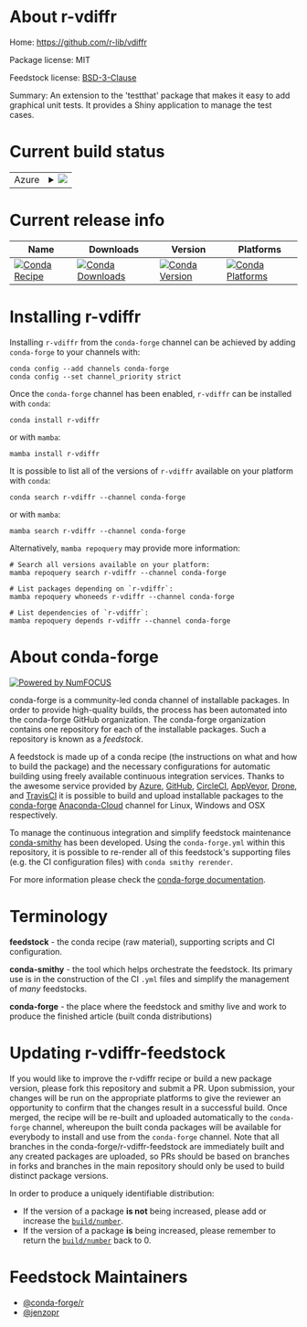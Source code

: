 About r-vdiffr
==============

Home: https://github.com/r-lib/vdiffr

Package license: MIT

Feedstock license: [BSD-3-Clause](https://github.com/conda-forge/r-vdiffr-feedstock/blob/main/LICENSE.txt)

Summary: An extension to the 'testthat' package that makes it easy to add graphical unit tests. It provides a Shiny application to manage the test cases.

Current build status
====================


<table>
    
  <tr>
    <td>Azure</td>
    <td>
      <details>
        <summary>
          <a href="https://dev.azure.com/conda-forge/feedstock-builds/_build/latest?definitionId=1777&branchName=main">
            <img src="https://dev.azure.com/conda-forge/feedstock-builds/_apis/build/status/r-vdiffr-feedstock?branchName=main">
          </a>
        </summary>
        <table>
          <thead><tr><th>Variant</th><th>Status</th></tr></thead>
          <tbody><tr>
              <td>linux_64_r_base4.1</td>
              <td>
                <a href="https://dev.azure.com/conda-forge/feedstock-builds/_build/latest?definitionId=1777&branchName=main">
                  <img src="https://dev.azure.com/conda-forge/feedstock-builds/_apis/build/status/r-vdiffr-feedstock?branchName=main&jobName=linux&configuration=linux_64_r_base4.1" alt="variant">
                </a>
              </td>
            </tr><tr>
              <td>linux_64_r_base4.2</td>
              <td>
                <a href="https://dev.azure.com/conda-forge/feedstock-builds/_build/latest?definitionId=1777&branchName=main">
                  <img src="https://dev.azure.com/conda-forge/feedstock-builds/_apis/build/status/r-vdiffr-feedstock?branchName=main&jobName=linux&configuration=linux_64_r_base4.2" alt="variant">
                </a>
              </td>
            </tr><tr>
              <td>osx_64_r_base4.1</td>
              <td>
                <a href="https://dev.azure.com/conda-forge/feedstock-builds/_build/latest?definitionId=1777&branchName=main">
                  <img src="https://dev.azure.com/conda-forge/feedstock-builds/_apis/build/status/r-vdiffr-feedstock?branchName=main&jobName=osx&configuration=osx_64_r_base4.1" alt="variant">
                </a>
              </td>
            </tr><tr>
              <td>osx_64_r_base4.2</td>
              <td>
                <a href="https://dev.azure.com/conda-forge/feedstock-builds/_build/latest?definitionId=1777&branchName=main">
                  <img src="https://dev.azure.com/conda-forge/feedstock-builds/_apis/build/status/r-vdiffr-feedstock?branchName=main&jobName=osx&configuration=osx_64_r_base4.2" alt="variant">
                </a>
              </td>
            </tr><tr>
              <td>win_64</td>
              <td>
                <a href="https://dev.azure.com/conda-forge/feedstock-builds/_build/latest?definitionId=1777&branchName=main">
                  <img src="https://dev.azure.com/conda-forge/feedstock-builds/_apis/build/status/r-vdiffr-feedstock?branchName=main&jobName=win&configuration=win_64_" alt="variant">
                </a>
              </td>
            </tr>
          </tbody>
        </table>
      </details>
    </td>
  </tr>
</table>

Current release info
====================

| Name | Downloads | Version | Platforms |
| --- | --- | --- | --- |
| [![Conda Recipe](https://img.shields.io/badge/recipe-r--vdiffr-green.svg)](https://anaconda.org/conda-forge/r-vdiffr) | [![Conda Downloads](https://img.shields.io/conda/dn/conda-forge/r-vdiffr.svg)](https://anaconda.org/conda-forge/r-vdiffr) | [![Conda Version](https://img.shields.io/conda/vn/conda-forge/r-vdiffr.svg)](https://anaconda.org/conda-forge/r-vdiffr) | [![Conda Platforms](https://img.shields.io/conda/pn/conda-forge/r-vdiffr.svg)](https://anaconda.org/conda-forge/r-vdiffr) |

Installing r-vdiffr
===================

Installing `r-vdiffr` from the `conda-forge` channel can be achieved by adding `conda-forge` to your channels with:

```
conda config --add channels conda-forge
conda config --set channel_priority strict
```

Once the `conda-forge` channel has been enabled, `r-vdiffr` can be installed with `conda`:

```
conda install r-vdiffr
```

or with `mamba`:

```
mamba install r-vdiffr
```

It is possible to list all of the versions of `r-vdiffr` available on your platform with `conda`:

```
conda search r-vdiffr --channel conda-forge
```

or with `mamba`:

```
mamba search r-vdiffr --channel conda-forge
```

Alternatively, `mamba repoquery` may provide more information:

```
# Search all versions available on your platform:
mamba repoquery search r-vdiffr --channel conda-forge

# List packages depending on `r-vdiffr`:
mamba repoquery whoneeds r-vdiffr --channel conda-forge

# List dependencies of `r-vdiffr`:
mamba repoquery depends r-vdiffr --channel conda-forge
```


About conda-forge
=================

[![Powered by
NumFOCUS](https://img.shields.io/badge/powered%20by-NumFOCUS-orange.svg?style=flat&colorA=E1523D&colorB=007D8A)](https://numfocus.org)

conda-forge is a community-led conda channel of installable packages.
In order to provide high-quality builds, the process has been automated into the
conda-forge GitHub organization. The conda-forge organization contains one repository
for each of the installable packages. Such a repository is known as a *feedstock*.

A feedstock is made up of a conda recipe (the instructions on what and how to build
the package) and the necessary configurations for automatic building using freely
available continuous integration services. Thanks to the awesome service provided by
[Azure](https://azure.microsoft.com/en-us/services/devops/), [GitHub](https://github.com/),
[CircleCI](https://circleci.com/), [AppVeyor](https://www.appveyor.com/),
[Drone](https://cloud.drone.io/welcome), and [TravisCI](https://travis-ci.com/)
it is possible to build and upload installable packages to the
[conda-forge](https://anaconda.org/conda-forge) [Anaconda-Cloud](https://anaconda.org/)
channel for Linux, Windows and OSX respectively.

To manage the continuous integration and simplify feedstock maintenance
[conda-smithy](https://github.com/conda-forge/conda-smithy) has been developed.
Using the ``conda-forge.yml`` within this repository, it is possible to re-render all of
this feedstock's supporting files (e.g. the CI configuration files) with ``conda smithy rerender``.

For more information please check the [conda-forge documentation](https://conda-forge.org/docs/).

Terminology
===========

**feedstock** - the conda recipe (raw material), supporting scripts and CI configuration.

**conda-smithy** - the tool which helps orchestrate the feedstock.
                   Its primary use is in the construction of the CI ``.yml`` files
                   and simplify the management of *many* feedstocks.

**conda-forge** - the place where the feedstock and smithy live and work to
                  produce the finished article (built conda distributions)


Updating r-vdiffr-feedstock
===========================

If you would like to improve the r-vdiffr recipe or build a new
package version, please fork this repository and submit a PR. Upon submission,
your changes will be run on the appropriate platforms to give the reviewer an
opportunity to confirm that the changes result in a successful build. Once
merged, the recipe will be re-built and uploaded automatically to the
`conda-forge` channel, whereupon the built conda packages will be available for
everybody to install and use from the `conda-forge` channel.
Note that all branches in the conda-forge/r-vdiffr-feedstock are
immediately built and any created packages are uploaded, so PRs should be based
on branches in forks and branches in the main repository should only be used to
build distinct package versions.

In order to produce a uniquely identifiable distribution:
 * If the version of a package **is not** being increased, please add or increase
   the [``build/number``](https://docs.conda.io/projects/conda-build/en/latest/resources/define-metadata.html#build-number-and-string).
 * If the version of a package **is** being increased, please remember to return
   the [``build/number``](https://docs.conda.io/projects/conda-build/en/latest/resources/define-metadata.html#build-number-and-string)
   back to 0.

Feedstock Maintainers
=====================

* [@conda-forge/r](https://github.com/conda-forge/r/)
* [@jenzopr](https://github.com/jenzopr/)

